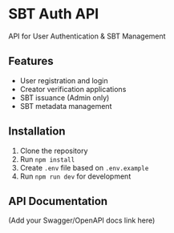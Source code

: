 # SBT Auth API

API for User Authentication & SBT Management

## Features
- User registration and login
- Creator verification applications
- SBT issuance (Admin only)
- SBT metadata management

## Installation
1. Clone the repository
2. Run `npm install`
3. Create `.env` file based on `.env.example`
4. Run `npm run dev` for development

## API Documentation
(Add your Swagger/OpenAPI docs link here)